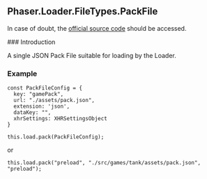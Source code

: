 ## Phaser.Loader.FileTypes.PackFile

In case of doubt, the [official source code](https://github.com/photonstorm/phaser) should be accessed.

### Introduction

A single JSON Pack File suitable for loading by the Loader.

### Example

```
const PackFileConfig = {
  key: "gamePack",
  url: "./assets/pack.json",
  extension: 'json',
  dataKey: "",
  xhrSettings: XHRSettingsObject
}

this.load.pack(PackFileConfig);
```

or

```
this.load.pack("preload", "./src/games/tank/assets/pack.json", "preload");
```
